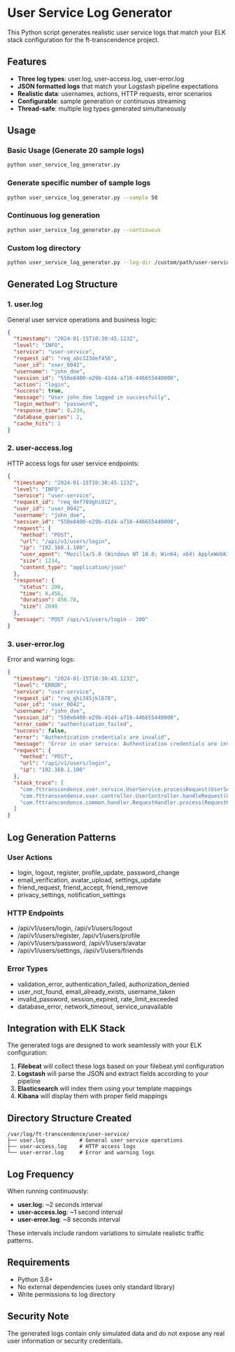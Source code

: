 # User Service Log Generator

This Python script generates realistic user service logs that match your ELK stack configuration for the ft-transcendence project.

## Features

- **Three log types**: user.log, user-access.log, user-error.log
- **JSON formatted logs** that match your Logstash pipeline expectations
- **Realistic data**: usernames, actions, HTTP requests, error scenarios
- **Configurable**: sample generation or continuous streaming
- **Thread-safe**: multiple log types generated simultaneously

## Usage

### Basic Usage (Generate 20 sample logs)
```bash
python user_service_log_generator.py
```

### Generate specific number of sample logs
```bash
python user_service_log_generator.py --sample 50
```

### Continuous log generation
```bash
python user_service_log_generator.py --continuous
```

### Custom log directory
```bash
python user_service_log_generator.py --log-dir /custom/path/user-service --sample 10
```

## Generated Log Structure

### 1. user.log
General user service operations and business logic:
```json
{
  "timestamp": "2024-01-15T10:30:45.123Z",
  "level": "INFO",
  "service": "user-service",
  "request_id": "req_abc123def456",
  "user_id": "user_0042",
  "username": "john_doe",
  "session_id": "550e8400-e29b-41d4-a716-446655440000",
  "action": "login",
  "success": true,
  "message": "User john_doe logged in successfully",
  "login_method": "password",
  "response_time": 0.234,
  "database_queries": 2,
  "cache_hits": 1
}
```

### 2. user-access.log
HTTP access logs for user service endpoints:
```json
{
  "timestamp": "2024-01-15T10:30:45.123Z",
  "level": "INFO",
  "service": "user-service",
  "request_id": "req_def789ghi012",
  "user_id": "user_0042",
  "username": "john_doe",
  "session_id": "550e8400-e29b-41d4-a716-446655440000",
  "request": {
    "method": "POST",
    "url": "/api/v1/users/login",
    "ip": "192.168.1.100",
    "user_agent": "Mozilla/5.0 (Windows NT 10.0; Win64; x64) AppleWebKit/537.36",
    "size": 1234,
    "content_type": "application/json"
  },
  "response": {
    "status": 200,
    "time": 0.456,
    "duration": 456.78,
    "size": 2048
  },
  "message": "POST /api/v1/users/login - 200"
}
```

### 3. user-error.log
Error and warning logs:
```json
{
  "timestamp": "2024-01-15T10:30:45.123Z",
  "level": "ERROR",
  "service": "user-service",
  "request_id": "req_ghi345jkl678",
  "user_id": "user_0042",
  "username": "john_doe",
  "session_id": "550e8400-e29b-41d4-a716-446655440000",
  "error_code": "authentication_failed",
  "success": false,
  "error": "Authentication credentials are invalid",
  "message": "Error in user service: Authentication credentials are invalid",
  "request": {
    "method": "POST",
    "url": "/api/v1/users/login",
    "ip": "192.168.1.100"
  },
  "stack_trace": [
    "com.fttranscendence.user.service.UserService.processRequest(UserService.java:145)",
    "com.fttranscendence.user.controller.UserController.handleRequest(UserController.java:89)",
    "com.fttranscendence.common.handler.RequestHandler.process(RequestHandler.java:234)"
  ]
}
```

## Log Generation Patterns

### User Actions
- login, logout, register, profile_update, password_change
- email_verification, avatar_upload, settings_update
- friend_request, friend_accept, friend_remove
- privacy_settings, notification_settings

### HTTP Endpoints
- /api/v1/users/login, /api/v1/users/logout
- /api/v1/users/register, /api/v1/users/profile
- /api/v1/users/password, /api/v1/users/avatar
- /api/v1/users/settings, /api/v1/users/friends

### Error Types
- validation_error, authentication_failed, authorization_denied
- user_not_found, email_already_exists, username_taken
- invalid_password, session_expired, rate_limit_exceeded
- database_error, network_timeout, service_unavailable

## Integration with ELK Stack

The generated logs are designed to work seamlessly with your ELK configuration:

1. **Filebeat** will collect these logs based on your filebeat.yml configuration
2. **Logstash** will parse the JSON and extract fields according to your pipeline
3. **Elasticsearch** will index them using your template mappings
4. **Kibana** will display them with proper field mappings

## Directory Structure Created

```
/var/log/ft-transcendence/user-service/
├── user.log           # General user service operations
├── user-access.log    # HTTP access logs
└── user-error.log     # Error and warning logs
```

## Log Frequency

When running continuously:
- **user.log**: ~2 seconds interval
- **user-access.log**: ~1 second interval  
- **user-error.log**: ~8 seconds interval

These intervals include random variations to simulate realistic traffic patterns.

## Requirements

- Python 3.6+
- No external dependencies (uses only standard library)
- Write permissions to log directory

## Security Note

The generated logs contain only simulated data and do not expose any real user information or security credentials.
